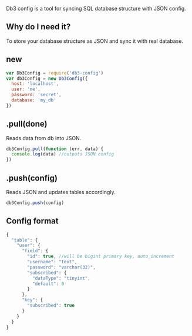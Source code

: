 
Db3 config is a tool for syncing SQL database structure with JSON config.

## Why do I need it?
To store your database structure as JSON and sync it with real database.

## new
```js
var Db3Config = require('db3-config')
var db3Config = new Db3Config({
  host: 'localhost',
  user: 'me',
  password: 'secret',
  database: 'my_db'
})
```

## .pull(done)
Reads data from db into JSON.
```js
db3Config.pull(function (err, data) {
  console.log(data) //outputs JSON config
})
```

## .push(config)
Reads JSON and updates tables accordingly.
```js
db3Config.push(config)
```

## Config format
```js
{
  "table": {
    "user": {
      "field": {
        "id": true, //will be bigint primary key, auto_increment
        "username": "text",
        "password": "varchar(32)",
        "subscribed": {
          "dataType": "tinyint",
          "default": 0
        }
      },
      "key": {
        "subscribed": true
      }
    }
  }
}
```
